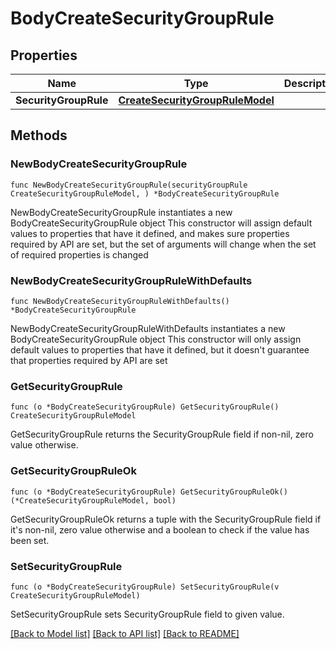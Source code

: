 # BodyCreateSecurityGroupRule

## Properties

Name | Type | Description | Notes
------------ | ------------- | ------------- | -------------
**SecurityGroupRule** | [**CreateSecurityGroupRuleModel**](CreateSecurityGroupRuleModel.md) |  | 

## Methods

### NewBodyCreateSecurityGroupRule

`func NewBodyCreateSecurityGroupRule(securityGroupRule CreateSecurityGroupRuleModel, ) *BodyCreateSecurityGroupRule`

NewBodyCreateSecurityGroupRule instantiates a new BodyCreateSecurityGroupRule object
This constructor will assign default values to properties that have it defined,
and makes sure properties required by API are set, but the set of arguments
will change when the set of required properties is changed

### NewBodyCreateSecurityGroupRuleWithDefaults

`func NewBodyCreateSecurityGroupRuleWithDefaults() *BodyCreateSecurityGroupRule`

NewBodyCreateSecurityGroupRuleWithDefaults instantiates a new BodyCreateSecurityGroupRule object
This constructor will only assign default values to properties that have it defined,
but it doesn't guarantee that properties required by API are set

### GetSecurityGroupRule

`func (o *BodyCreateSecurityGroupRule) GetSecurityGroupRule() CreateSecurityGroupRuleModel`

GetSecurityGroupRule returns the SecurityGroupRule field if non-nil, zero value otherwise.

### GetSecurityGroupRuleOk

`func (o *BodyCreateSecurityGroupRule) GetSecurityGroupRuleOk() (*CreateSecurityGroupRuleModel, bool)`

GetSecurityGroupRuleOk returns a tuple with the SecurityGroupRule field if it's non-nil, zero value otherwise
and a boolean to check if the value has been set.

### SetSecurityGroupRule

`func (o *BodyCreateSecurityGroupRule) SetSecurityGroupRule(v CreateSecurityGroupRuleModel)`

SetSecurityGroupRule sets SecurityGroupRule field to given value.



[[Back to Model list]](../README.md#documentation-for-models) [[Back to API list]](../README.md#documentation-for-api-endpoints) [[Back to README]](../README.md)


